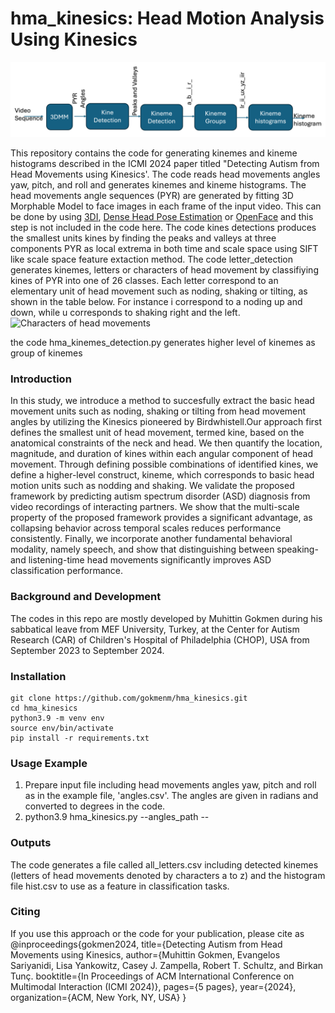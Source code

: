 # hma_kinesics:  Head Motion Analysis Using Kinesics

![Block diagram of the code.](/assets/images/block-diagram.png)

This repository contains the code for generating kinemes and kineme histograms described in the ICMI 2024 paper titled "Detecting Autism from Head Movements using Kinesics'.
The code reads head movements angles yaw, pitch, and roll and generates kinemes and kineme histograms. The head movements angle sequences (PYR) are generated by fitting  3D Morphable Model to face images in each frame of the input video.  This can be done by using [3DI](https://github.com/sariyanidi/3DI), [Dense Head Pose Estimation](https://github.com/1996scarlet/Dense-Head-Pose-Estimation) or [OpenFace](https://github.com/TadasBaltrusaitis/OpenFace) and this step is not included in the code here. 
The code kines detections produces the smallest units kines by finding the peaks and valleys at three components PYR as local extrema in both time and scale space using SIFT like scale space feature extaction method. The code letter_detection generates kinemes, letters or characters of head movement by classifiying kines of PYR into one of 26 classes. Each letter correspond to an elementary unit of head movement such as noding, shaking or tilting, as shown in the table below. For instance i correspond to a noding up and down, while u corresponds to shaking right and the left. 
![Characters of head movements](/assets/kineme-names.png)



the code hma_kinemes_detection.py generates higher level of kinemes as group of kinemes 

### Introduction 
In this study, we introduce a method to succesfully extract  the basic head movement units such as noding, shaking or tilting from head movement angles by utilizing the Kinesics pioneered by Birdwhistell.Our approach first defines the smallest unit of head movement, termed kine, based on the anatomical constraints of the neck and head. We then quantify the location, magnitude, and duration of kines within each angular component of head movement. Through defining possible combinations of identified kines, we define a higher-level construct, kineme, which corresponds to basic head motion units such as nodding and shaking. We validate the proposed framework by predicting autism spectrum disorder (ASD) diagnosis from video recordings of interacting partners. We show that the multi-scale property of the proposed framework provides a significant advantage, as collapsing behavior across temporal scales reduces performance consistently. Finally, we incorporate another fundamental behavioral modality, namely speech, and show that distinguishing between speaking- and listening-time head movements significantly improves ASD classification performance.

### Background and Development
The codes in this repo are mostly developed by Muhittin Gokmen during his sabbatical leave from MEF University, Turkey, at the Center for Autism Research (CAR) of Children's Hospital of Philadelphia (CHOP), USA from September 2023 to September 2024.

### Installation

```
git clone https://github.com/gokmenm/hma_kinesics.git
cd hma_kinesics
python3.9 -m venv env
source env/bin/activate
pip install -r requirements.txt
```

### Usage Example
1. Prepare input file including head movements angles yaw, pitch and roll as in the example file, 'angles.csv'. The angles are given in radians and converted to degrees in the code.
2. python3.9 hma_kinesics.py --angles_path --
### Outputs
The code generates a file called all_letters.csv including detected kinemes (letters of head movements denoted by characters a to z) and the histogram file hist.csv to use as a feature in classification tasks.

### Citing
If you use this approach or the code for your publication, please cite as 
@inproceedings{gokmen2024,
  title={Detecting Autism from Head Movements using Kinesics,
  author={Muhittin Gokmen, Evangelos Sariyanidi, Lisa Yankowitz, Casey J. Zampella,
Robert T. Schultz, and Birkan Tunç.
  booktitle={In Proceedings of ACM International Conference
on Multimodal Interaction (ICMI 2024)},
  pages={5 pages},
  year={2024},
  organization={ACM, New York, NY, USA}
}
